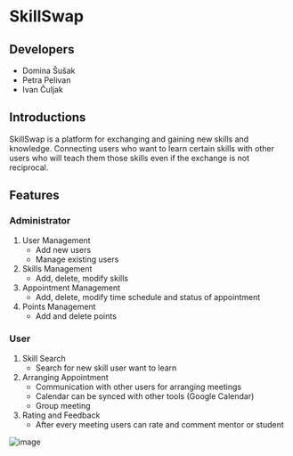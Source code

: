 # SkillSwap
## Developers
* Domina Šušak 
* Petra Pelivan
* Ivan Čuljak
## Introductions
SkillSwap is a platform for exchanging and gaining new skills and knowledge. Connecting users who want to learn certain skills with other users who will teach them those skills even if the exchange is not reciprocal.  
## Features
### Administrator
1. User Management
   * Add new users
   * Manage existing users
2. Skills Management
   * Add, delete, modify skills
3. Appointment Management
   * Add, delete, modify time schedule and status of appointment
4. Points Management
   * Add and delete points
### User
1. Skill Search
   * Search for new skill user want to learn
2. Arranging Appointment
   * Communication with other users for arranging meetings
   * Calendar can be synced with other tools (Google Calendar)
   * Group meeting
3. Rating and Feedback
   * After every meeting users can rate and comment mentor or student
  



![image](https://github.com/user-attachments/assets/ddac904d-9d8d-4021-9fa3-00502c94c9ad)



